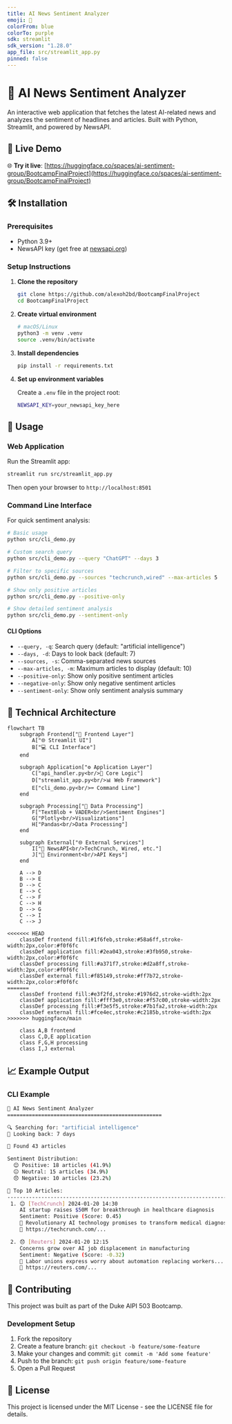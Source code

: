 ```yaml
---
title: AI News Sentiment Analyzer
emoji: 🤖
colorFrom: blue
colorTo: purple
sdk: streamlit
sdk_version: "1.28.0"
app_file: src/streamlit_app.py
pinned: false
---
```


# 🤖 AI News Sentiment Analyzer

An interactive web application that fetches the latest AI-related news and analyzes the sentiment of headlines and articles. Built with Python, Streamlit, and powered by NewsAPI.

## 🚀 Live Demo

🌐 **Try it live**: [https://huggingface.co/spaces/ai-sentiment-group/BootcampFinalProject](https://huggingface.co/spaces/ai-sentiment-group/BootcampFinalProject)

## 🛠️ Installation

### Prerequisites
- Python 3.9+ 
- NewsAPI key (get free at [newsapi.org](https://newsapi.org))

### Setup Instructions

1. **Clone the repository**
   ```bash
   git clone https://github.com/alexoh2bd/BootcampFinalProject
   cd BootcampFinalProject
   ```

2. **Create virtual environment**
   ```bash
   # macOS/Linux
   python3 -m venv .venv
   source .venv/bin/activate
   ```

3. **Install dependencies**
   ```bash
   pip install -r requirements.txt
   ```

4. **Set up environment variables**
   
   Create a `.env` file in the project root:
   ```bash
   NEWSAPI_KEY=your_newsapi_key_here
   ```

## 🎯 Usage

### Web Application

Run the Streamlit app:
```bash
streamlit run src/streamlit_app.py
```

Then open your browser to `http://localhost:8501`

### Command Line Interface

For quick sentiment analysis:

```bash
# Basic usage
python src/cli_demo.py

# Custom search query
python src/cli_demo.py --query "ChatGPT" --days 3

# Filter to specific sources
python src/cli_demo.py --sources "techcrunch,wired" --max-articles 5

# Show only positive articles
python src/cli_demo.py --positive-only

# Show detailed sentiment analysis
python src/cli_demo.py --sentiment-only
```

#### CLI Options
- `--query, -q`: Search query (default: "artificial intelligence")
- `--days, -d`: Days to look back (default: 7)
- `--sources, -s`: Comma-separated news sources
- `--max-articles, -m`: Maximum articles to display (default: 10)
- `--positive-only`: Show only positive sentiment articles
- `--negative-only`: Show only negative sentiment articles
- `--sentiment-only`: Show only sentiment analysis summary

## 🔧 Technical Architecture

```mermaid
flowchart TB
    subgraph Frontend["🎨 Frontend Layer"]
        A["🌐 Streamlit UI"]
        B["💻 CLI Interface"]
    end
    
    subgraph Application["⚙️ Application Layer"]
        C["api_handler.py<br/>🔧 Core Logic"]
        D["streamlit_app.py<br/>📊 Web Framework"]
        E["cli_demo.py<br/>⌨️ Command Line"]
    end
    
    subgraph Processing["🧠 Data Processing"]
        F["TextBlob + VADER<br/>Sentiment Engines"]
        G["Plotly<br/>Visualizations"]
        H["Pandas<br/>Data Processing"]
    end
    
    subgraph External["🌐 External Services"]
        I["📡 NewsAPI<br/>TechCrunch, Wired, etc."]
        J["🔐 Environment<br/>API Keys"]
    end
    
    A --> D
    B --> E
    D --> C
    E --> C
    C --> F
    C --> H
    D --> G
    C --> I
    C --> J
    
<<<<<<< HEAD
    classDef frontend fill:#1f6feb,stroke:#58a6ff,stroke-width:2px,color:#f0f6fc
    classDef application fill:#2ea043,stroke:#3fb950,stroke-width:2px,color:#f0f6fc
    classDef processing fill:#a371f7,stroke:#d2a8ff,stroke-width:2px,color:#f0f6fc
    classDef external fill:#f85149,stroke:#ff7b72,stroke-width:2px,color:#f0f6fc
=======
    classDef frontend fill:#e3f2fd,stroke:#1976d2,stroke-width:2px
    classDef application fill:#fff3e0,stroke:#f57c00,stroke-width:2px
    classDef processing fill:#f3e5f5,stroke:#7b1fa2,stroke-width:2px
    classDef external fill:#fce4ec,stroke:#c2185b,stroke-width:2px
>>>>>>> huggingface/main
    
    class A,B frontend
    class C,D,E application
    class F,G,H processing
    class I,J external
```

## 📈 Example Output

### CLI Example
```bash
🤖 AI News Sentiment Analyzer
==================================================

🔍 Searching for: "artificial intelligence"
📅 Looking back: 7 days

📰 Found 43 articles

Sentiment Distribution:
  😊 Positive: 18 articles (41.9%)
  😐 Neutral: 15 articles (34.9%)
  😞 Negative: 10 articles (23.2%)

📄 Top 10 Articles:
--------------------------------------------------------------------------------
 1. 😊 [TechCrunch] 2024-01-20 14:30
    AI startup raises $50M for breakthrough in healthcare diagnosis
    Sentiment: Positive (Score: 0.45)
    📝 Revolutionary AI technology promises to transform medical diagnosis...
    🔗 https://techcrunch.com/...

 2. 😞 [Reuters] 2024-01-20 12:15
    Concerns grow over AI job displacement in manufacturing
    Sentiment: Negative (Score: -0.32)
    📝 Labor unions express worry about automation replacing workers...
    🔗 https://reuters.com/...
```

## 🤝 Contributing

This project was built as part of the Duke AIPI 503 Bootcamp.

### Development Setup

1. Fork the repository
2. Create a feature branch: `git checkout -b feature/some-feature`
3. Make your changes and commit: `git commit -m 'Add some feature'`
4. Push to the branch: `git push origin feature/some-feature`
5. Open a Pull Request

## 📝 License

This project is licensed under the MIT License - see the LICENSE file for details.
